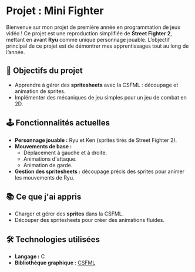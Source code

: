 # Projet : Mini Fighter

Bienvenue sur mon projet de première année en programmation de jeux vidéo ! Ce projet est une reproduction simplifiée de **Street Fighter 2**, mettant en avant **Ryu** comme unique personnage jouable. L’objectif principal de ce projet est de démontrer mes apprentissages tout au long de l’année.

## 🚀 Objectifs du projet

- Apprendre à gérer des **spritesheets** avec la CSFML : découpage et animation de sprites.
- Implémenter des mécaniques de jeu simples pour un jeu de combat en 2D.

## 🕹️ Fonctionnalités actuelles

- **Personnage jouable :** Ryu et Ken (sprites tirés de Street Fighter 2).
- **Mouvements de base :** 
  - Déplacement à gauche et à droite.
  - Animations d'attaque.
  - Animation de garde.
- **Gestion des spritesheets :** découpage précis des sprites pour animer les mouvements de Ryu.

## 📚 Ce que j'ai appris

- Charger et gérer des **sprites** dans la CSFML.
- Découper des spritesheets pour créer des animations fluides.

## 🛠️ Technologies utilisées

- **Langage :** C
- **Bibliothèque graphique :** [CSFML](https://www.sfml-dev.org/download/csfml/)
